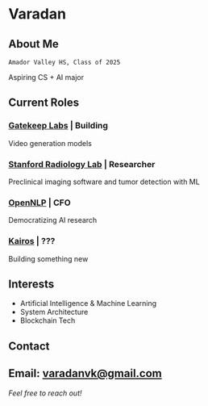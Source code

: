 # Varadan 

## About Me
`Amador Valley HS, Class of 2025`

Aspiring CS + AI major

## Current Roles

### [Gatekeep Labs](https://gatekeep.ai) | Building
Video generation models

### [Stanford Radiology Lab](https://med.stanford.edu/sci3) | Researcher
Preclinical imaging software and tumor detection with ML

### [OpenNLP](https://opennlplabs.org/) | CFO
Democratizing AI research

### [Kairos](https://kairoslabs.xyz/) | ???
Building something new

## Interests
- Artificial Intelligence & Machine Learning
- System Architecture
- Blockchain Tech

## Contact
**Email:** varadanvk@gmail.com
---

*Feel free to reach out!*
